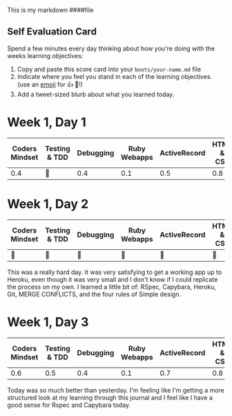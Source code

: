 This is my markdown ####file

## Self Evaluation Card

Spend a few minutes every day thinking about how you're doing with the weeks
learning objectives:

1. Copy and paste this score card into your `boots/your-name.md` file
2. Indicate where you feel you stand in each of the learning objectives.
   (use an [emoji](http://www.emoji-cheat-sheet.com/) for :+1: :gem:!)
3. Add a tweet-sized blurb about what you learned today.

# Week 1, Day 1
| Coders Mindset | Testing & TDD | Debugging | Ruby Webapps | ActiveRecord | HTML & CSS |
| -------------- | ------------- | --------- | ------------ | ------------ | ---------- |
|      0.4       |  :facepunch:  |    0.4    |       0.1    |      0.5     |     0.8    |

# Week 1, Day 2
| Coders Mindset | Testing & TDD | Debugging | Ruby Webapps | ActiveRecord | HTML & CSS |
| -------------- | ------------- | --------- | ------------ | ------------ | ---------- |
|  :facepunch:   |  :facepunch:  |:facepunch:| :facepunch:  | :facepunch:  |:facepunch: |

This was a really hard day. It was very satisfying to get a working app up to Heroku, even though it was very small and I don't know if I could replicate the process on my own. I learned a little bit of: RSpec, Capybara, Heroku, Git, MERGE CONFLICTS, and the four rules of Simple design.

# Week 1, Day 3
| Coders Mindset | Testing & TDD | Debugging | Ruby Webapps | ActiveRecord | HTML & CSS |
| -------------- | ------------- | --------- | ------------ | ------------ | ---------- |
|       0.6      |      0.5      |     0.4   |       0.1    |      0.7     |     0.8    |

Today was so much better than yesterday. I'm feeling like I'm getting a more structured look at my learning through this journal and I feel like I have a good sense for Rspec and Capybara today.